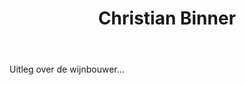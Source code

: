 ﻿---
title: Christian Binner
huis:  Domaine Binner
dept:  Haut-Rhin
regio: Alsace
photo: binner.jpg
layout: wijnhuis

wijnen:
    - naam:  Les Saveurs'12
      ref:   Als 1202
      app:   A.O.C. Alsace
      type:  Blanc sec
      cep:   Cépages Alsaciens
      prijs: €8.95

    - naam:  Riesling Ammerschwihr'08
      ref:   Als 0801
      app:   A.O.C. Alsace
      type:  Blanc sec
      cep:   Riesling
      prijs: €11.07

    - naam:  Riesling'12
      ref:   Als 12--
      app:   A.O.C. Alsace
      type:  Blanc sec
      cep:   Riesling
      prijs: €14.87

    - naam:  Riesling Grand Cru Wineck-Schlossberg'09
      ref:   Als 0907
      app:   A.O.C. Alsace
      type:  Blanc sec
      cep:   Riesling
      prijs: €22.15
      opm:   Last bottles

    - naam:  Riesling Bildstoecklé'10 
      ref:   Als 1009
      app:   A.O.C. Alsace
      type:  Blanc sec
      cep:   Riesling
      prijs: €20.45
      opm:   Last bottles

    - naam:  Muscat'04
      ref:   Als 0404
      app:   A.O.C. Alsace
      type:  Blanc sec
      cep:   Muscat
      prijs: €13.57

    - naam:  Muscat Cuvée Béatrice'02 
      ref:   Als 0203
      app:   A.O.C. Alsace
      type:  Blanc sec tendre
      cep:   Muscat
      prijs: €17.67
      
    - naam:  Muscat Cuvée Béatrice'09
      ref:   Als 0908
      app:   A.O.C. Alsace
      type:  Blanc sec tendre
      cep:   Muscat
      prijs: €14.30
     
    - naam:  Pinot gris'10
      ref:   Als 1002
      app:   A.O.C. Alsace
      type:  Blanc sec
      cep:   Pinot gris
      prijs: €14.36
      
    - naam:  Pinot gris Cuvée Béatrice'07
      ref:   Als 0710
      app:   A.O.C. Alsace
      type:  Blanc tendre
      cep:   Pinot gris
      prijs: €19.15
      
    - naam:  Gewurztraminer Kaefferkoph'04 (Grand Cru)
      ref:   Als 0405
      app:   A.O.C. Alsace
      type:  Blanc sec
      cep:   Gewurztraminer
      prijs: €12.08
      
    - naam:  Gewurztraminer Kaefferkoph Cuvée Béatrice'04 (Grand Cru)
      ref:   Als 0408
      app:   A.O.C. Alsace
      type:  Blanc sec tendre
      cep:   Gewurztraminer
      prijs: €18.60
    
    - naam:  Gewurztraminer Cuvée Béatrice'10
      ref:   Als 10--
      app:   A.O.C. Alsace
      type:  Blanc sec tendre
      cep:   Gewurztraminer
      prijs: €17.74
      
    - naam:
      ref:   Als
      app:   A.O.C. Alsace
      type:
      cep:
      prijs: 
      
    - naam:
      ref:   Als
      app:   A.O.C. Alsace
      type:
      cep:
      prijs: 
      
    - naam:
      ref:   Als
      app:   A.O.C. Alsace
      type:
      cep:
      prijs: 
---
Uitleg over de wijnbouwer...
